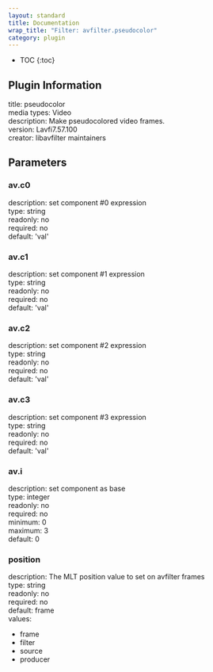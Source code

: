```yaml
---
layout: standard
title: Documentation
wrap_title: "Filter: avfilter.pseudocolor"
category: plugin
---
```

* TOC
{:toc}

## Plugin Information

title: pseudocolor  
media types:
Video  
description: Make pseudocolored video frames.  
version: Lavfi7.57.100  
creator: libavfilter maintainers  

## Parameters

### av.c0

  
description:
set component #0 expression  
type: string  
readonly: no  
required: no  
default: 'val'  

### av.c1

  
description:
set component #1 expression  
type: string  
readonly: no  
required: no  
default: 'val'  

### av.c2

  
description:
set component #2 expression  
type: string  
readonly: no  
required: no  
default: 'val'  

### av.c3

  
description:
set component #3 expression  
type: string  
readonly: no  
required: no  
default: 'val'  

### av.i

  
description:
set component as base  
type: integer  
readonly: no  
required: no  
minimum: 0  
maximum: 3  
default: 0  

### position

  
description:
The MLT position value to set on avfilter frames  
type: string  
readonly: no  
required: no  
default: frame  
values:  

* frame
* filter
* source
* producer

